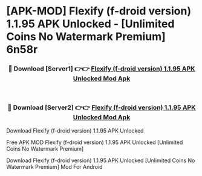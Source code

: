 # [APK-MOD] Flexify (f-droid version) 1.1.95 APK Unlocked - [Unlimited Coins No Watermark Premium] 6n58r



<div align="center">
<h3>🔴 Download [Server1] 👉👉 <a href="https://momento.my/?title=Flexify_(f-droid_version)_1.1.95_APK_Unlocked">Flexify (f-droid version) 1.1.95 APK Unlocked Mod Apk</a></h3><br>

<h3>🔴 Download [Server2] 👉👉 <a href="https://momento.my/?title=Flexify_(f-droid_version)_1.1.95_APK_Unlocked">Flexify (f-droid version) 1.1.95 APK Unlocked Mod Apk</a></h3>
</div>



Download Flexify (f-droid version) 1.1.95 APK Unlocked 

Free APK MOD Flexify (f-droid version) 1.1.95 APK Unlocked [Unlimited Coins No Watermark Premium]

Download Flexify (f-droid version) 1.1.95 APK Unlocked [Unlimited Coins No Watermark Premium] Mod For Android
